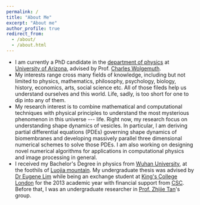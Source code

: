 ```yaml
---
permalink: /
title: "About Me"
excerpt: "About me"
author_profile: true
redirect_from: 
  - /about/
  - /about.html
---
```


- I am currently a PhD candidate in the [department of physics](https://w3.physics.arizona.edu/) at [University of Arizona](https://www.arizona.edu/), advised by Prof. [Charles Wolgemuth](http://www.physics.arizona.edu/~wolg/).
- My interests range cross many fields of knowledge, including but not limited to physics, mathematics, philosophy, psychology, biology, history, economics, arts, social science etc. All of those fileds help us understand ourselves and this world. Life, sadly, is too short for one to dip into any of them.
- My research interest is to combine mathematical and computational techniques with physical principles to understand the most mysterious phenomenon in this universe --- life. Right now, my research focus on understanding shape dynamics of vesicles. In particular, I am deriving partial differential equations (PDEs) governing shape dynamics of biomembranes and developing massively parallel three dimensional numerical schemes to solve those PDEs. I am also working on designing novel numerical algorithms for applications in computational physics and image processing in general.
- I received my Bachelor's Degree in physics from [Wuhan University](https://www.whu.edu.cn/), at the foothils of [Luojia mountain]([https://zh.wikipedia.org/wiki/%E7%8F%9E%E7%8F%88%E5%B1%B1](https://zh.wikipedia.org/wiki/珞珈山)).  My undergraduate thesis was    advised by [Dr Eugene Lim](https://www.kcl.ac.uk/people/eugene-lim) while being an exchange student at  [King's College London](https://www.kcl.ac.uk/)  for the 2013 academic year with financial support from [CSC](https://www.csc.edu.cn/). Before that, I was an undergraduate researcher in [Prof. Zhijie Tan](http://physics.whu.edu.cn/info/1052/2105.htm)'s group.




